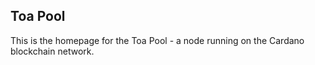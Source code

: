## Toa Pool

This is the homepage for the Toa Pool - a node running on the Cardano blockchain network.
